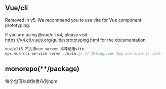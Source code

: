 ## Vue/cli

Removed in v5. We recommend you to use vite for Vue component prototyping.

If you are using @vue/cli v4, please visit https://v4.cli.vuejs.org/guide/prototyping.html for the documentation.


```js
vue/cli5 不支持vue server 推荐使用vite
npx vue-cli-service serve ./main.js // 默认app.vue App.vue main.js index.js
```

## monorepo(**/package)

每个包可以单独发布到npm